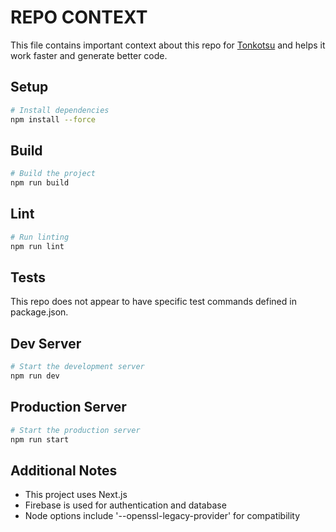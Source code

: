 # REPO CONTEXT
This file contains important context about this repo for [Tonkotsu](https://www.tonkotsu.ai) and helps it work faster and generate better code.

## Setup
```bash
# Install dependencies
npm install --force
```

## Build
```bash
# Build the project
npm run build
```

## Lint
```bash
# Run linting
npm run lint
```

## Tests
This repo does not appear to have specific test commands defined in package.json.

## Dev Server
```bash
# Start the development server
npm run dev
```

## Production Server
```bash
# Start the production server
npm run start
```

## Additional Notes
- This project uses Next.js
- Firebase is used for authentication and database
- Node options include '--openssl-legacy-provider' for compatibility